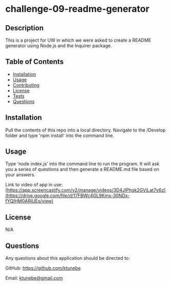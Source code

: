 # challenge-09-readme-generator

## Description

This is a project for UW in which we were asked to create a README generator using Node.js and the Inquirer package.

## Table of Contents

- [Installation](#installation)
- [Usage](#usage)
- [Contributing](#contributing)
- [License](#license)
- [Tests](#tests)
- [Questions](#questions)

## Installation

Pull the contents of this repo into a local directory. Navigate to the /Develop folder and type 'npm install' into the command line.

## Usage

Type 'node index.js' into the command line to run the program. It will ask you a series of questions and then generate a README.md file based on your answers.

Link to video of app in use: [https://app.screencastify.com/v2/manage/videos/3D4JIPhgk2GViLat7v6z](https://drive.google.com/file/d/17FBWc4GL9Kms-30NDx-fYQlHM0ARlUEs/view)

## License

N/A

## Questions

Any questions about this application should be directed to:

GitHub: https://github.com/ktunebe

Email: ktunebe@gmail.com
